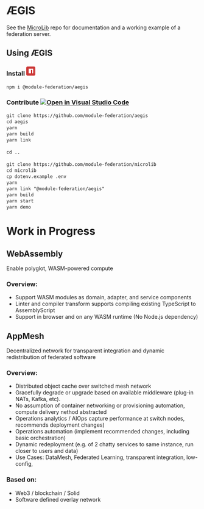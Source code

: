 # ÆGIS

See the [MicroLib](https://github.com/module-federation/MicroLib) repo for documentation and a working example of a federation server.


## Using ÆGIS

### Install [<img src="https://github.com/tysonrm/cluster-rolling-restart/blob/main/npm-tile.png">](https://www.npmjs.com/package/@module-federation/aegis)
```shell
npm i @module-federation/aegis
```

### Contribute [![Open in Visual Studio Code](https://open.vscode.dev/badges/open-in-vscode.svg)](https://open.vscode.dev/module-federation/aegis)

```shell
git clone https://github.com/module-federation/aegis
cd aegis
yarn
yarn build
yarn link 

cd ..

git clone https://github.com/module-federation/microlib
cd microlib
cp dotenv.example .env
yarn
yarn link "@module-federation/aegis"
yarn build
yarn start
yarn demo
```

# Work in Progress

## WebAssembly
Enable polyglot, WASM-powered compute 

### Overview:
- Support WASM modules as domain, adapter, and service components
- Linter and compiler transform supports compiling existing TypeScript to AssemblyScript
- Support in browser and on any WASM runtime (No Node.js dependency)

## AppMesh 
Decentralized network for transparent integration and dynamic redistribution of federated software

### Overview:
- Distributed object cache over switched mesh network 
- Gracefully degrade or upgrade based on available middleware (plug-in NATs, Kafka, etc).
- No assumption of container networking or provisioning automation, compute delivery nethod abstracted
- Operations analytics / AIOps capture performance at switch nodes, recommends deployment changes)
- Operations automation (implement recommended changes, including basic orchestration)
- Dynamic redeployment (e.g. of 2 chatty services to same instance, run closer to users and data)
- Use Cases: DataMesh, Federated Learning, transparent integration, low-config, 

### Based on:
- Web3 / blockchain / Solid
- Software defined overlay network
